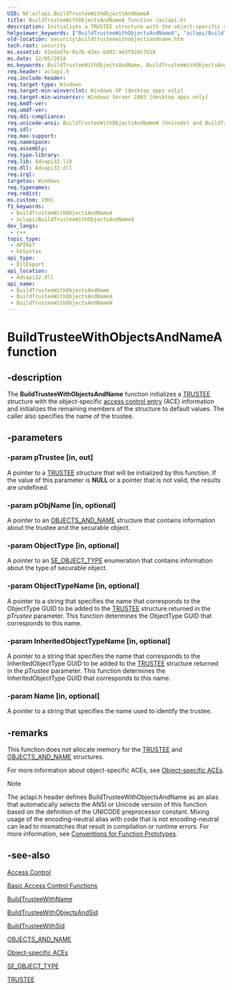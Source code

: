 ```yaml
---
UID: NF:aclapi.BuildTrusteeWithObjectsAndNameA
title: BuildTrusteeWithObjectsAndNameA function (aclapi.h)
description: Initializes a TRUSTEE structure with the object-specific access control entry (ACE) information and initializes the remaining members of the structure to default values. The caller also specifies the name of the trustee. (ANSI)
helpviewer_keywords: ["BuildTrusteeWithObjectsAndNameA", "aclapi/BuildTrusteeWithObjectsAndNameA"]
old-location: security\buildtrusteewithobjectsandname.htm
tech.root: security
ms.assetid: 62edadfe-0a7b-43ec-bd02-a63f928c7618
ms.date: 12/05/2018
ms.keywords: BuildTrusteeWithObjectsAndName, BuildTrusteeWithObjectsAndName function [Security], BuildTrusteeWithObjectsAndNameA, BuildTrusteeWithObjectsAndNameW, _win32_buildtrusteewithobjectsandname, aclapi/BuildTrusteeWithObjectsAndName, aclapi/BuildTrusteeWithObjectsAndNameA, aclapi/BuildTrusteeWithObjectsAndNameW, security.buildtrusteewithobjectsandname
req.header: aclapi.h
req.include-header: 
req.target-type: Windows
req.target-min-winverclnt: Windows XP [desktop apps only]
req.target-min-winversvr: Windows Server 2003 [desktop apps only]
req.kmdf-ver: 
req.umdf-ver: 
req.ddi-compliance: 
req.unicode-ansi: BuildTrusteeWithObjectsAndNameW (Unicode) and BuildTrusteeWithObjectsAndNameA (ANSI)
req.idl: 
req.max-support: 
req.namespace: 
req.assembly: 
req.type-library: 
req.lib: Advapi32.lib
req.dll: Advapi32.dll
req.irql: 
targetos: Windows
req.typenames: 
req.redist: 
ms.custom: 19H1
f1_keywords:
 - BuildTrusteeWithObjectsAndNameA
 - aclapi/BuildTrusteeWithObjectsAndNameA
dev_langs:
 - c++
topic_type:
 - APIRef
 - kbSyntax
api_type:
 - DllExport
api_location:
 - Advapi32.dll
api_name:
 - BuildTrusteeWithObjectsAndName
 - BuildTrusteeWithObjectsAndNameA
 - BuildTrusteeWithObjectsAndNameW
---
```


# BuildTrusteeWithObjectsAndNameA function


## -description

The <b>BuildTrusteeWithObjectsAndName</b> function initializes a 
<a href="/windows/desktop/api/accctrl/ns-accctrl-trustee_a">TRUSTEE</a> structure with the object-specific <a href="/windows/desktop/SecGloss/a-gly">access control entry</a> (ACE) information and  initializes the remaining members of the structure to default values. The caller also specifies the name of the trustee.

## -parameters

### -param pTrustee [in, out]

A pointer to a 
<a href="/windows/desktop/api/accctrl/ns-accctrl-trustee_a">TRUSTEE</a> structure that will be initialized by this function. If the value of this parameter is <b>NULL</b> or a pointer that is not valid, the results are undefined.

### -param pObjName [in, optional]

A pointer to an 
<a href="/windows/desktop/api/accctrl/ns-accctrl-objects_and_name_a">OBJECTS_AND_NAME</a> structure that contains information about the trustee and the securable object.

### -param ObjectType [in, optional]

A pointer to an 
<a href="/windows/desktop/api/accctrl/ne-accctrl-se_object_type">SE_OBJECT_TYPE</a> enumeration that contains information about the type of securable object.

### -param ObjectTypeName [in, optional]

A pointer to a string that specifies the name that corresponds to the ObjectType GUID to be added to the 
<a href="/windows/desktop/api/accctrl/ns-accctrl-trustee_a">TRUSTEE</a> structure returned in the <i>pTrustee</i> parameter. This function determines the ObjectType GUID that corresponds to this name.

### -param InheritedObjectTypeName [in, optional]

A pointer to a string that specifies the name that corresponds to the InheritedObjectType GUID to be added to the <a href="/windows/desktop/api/accctrl/ns-accctrl-trustee_a">TRUSTEE</a> structure returned in the <i>pTrustee</i> parameter. This function determines the InheritedObjectType GUID that corresponds to this name.

### -param Name [in, optional]

A pointer to a string that specifies the name used to identify the trustee.

## -remarks

This function does not allocate memory for the 
<a href="/windows/desktop/api/accctrl/ns-accctrl-trustee_a">TRUSTEE</a> and 
<a href="/windows/desktop/api/accctrl/ns-accctrl-objects_and_name_a">OBJECTS_AND_NAME</a> structures.

For more information about object-specific ACEs, see <a href="/windows/desktop/SecAuthZ/object-specific-aces">Object-specific ACEs</a>.





> [!NOTE]
> The aclapi.h header defines BuildTrusteeWithObjectsAndName as an alias that automatically selects the ANSI or Unicode version of this function based on the definition of the UNICODE preprocessor constant. Mixing usage of the encoding-neutral alias with code that is not encoding-neutral can lead to mismatches that result in compilation or runtime errors. For more information, see [Conventions for Function Prototypes](/windows/win32/intl/conventions-for-function-prototypes).

## -see-also

<a href="/windows/desktop/SecAuthZ/access-control">Access Control</a>



<a href="/windows/desktop/SecAuthZ/authorization-functions">Basic Access Control Functions</a>



<a href="/windows/desktop/api/aclapi/nf-aclapi-buildtrusteewithnamea">BuildTrusteeWithName</a>



<a href="/windows/desktop/api/aclapi/nf-aclapi-buildtrusteewithobjectsandsida">BuildTrusteeWithObjectsAndSid</a>



<a href="/windows/desktop/api/aclapi/nf-aclapi-buildtrusteewithsida">BuildTrusteeWithSid</a>



<a href="/windows/desktop/api/accctrl/ns-accctrl-objects_and_name_a">OBJECTS_AND_NAME</a>



<a href="/windows/desktop/SecAuthZ/object-specific-aces">Object-specific ACEs</a>



<a href="/windows/desktop/api/accctrl/ne-accctrl-se_object_type">SE_OBJECT_TYPE</a>



<a href="/windows/desktop/api/accctrl/ns-accctrl-trustee_a">TRUSTEE</a>
